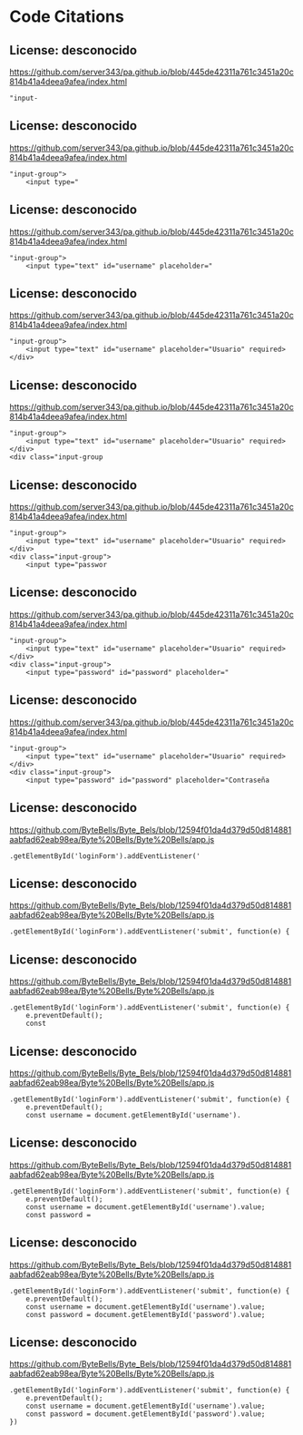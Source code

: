 # Code Citations

## License: desconocido

https://github.com/server343/pa.github.io/blob/445de42311a761c3451a20c814b41a4deea9afea/index.html

```
"input-
```

## License: desconocido

https://github.com/server343/pa.github.io/blob/445de42311a761c3451a20c814b41a4deea9afea/index.html

```
"input-group">
    <input type="
```

## License: desconocido

https://github.com/server343/pa.github.io/blob/445de42311a761c3451a20c814b41a4deea9afea/index.html

```
"input-group">
    <input type="text" id="username" placeholder="
```

## License: desconocido

https://github.com/server343/pa.github.io/blob/445de42311a761c3451a20c814b41a4deea9afea/index.html

```
"input-group">
    <input type="text" id="username" placeholder="Usuario" required>
</div>
```

## License: desconocido

https://github.com/server343/pa.github.io/blob/445de42311a761c3451a20c814b41a4deea9afea/index.html

```
"input-group">
    <input type="text" id="username" placeholder="Usuario" required>
</div>
<div class="input-group
```

## License: desconocido

https://github.com/server343/pa.github.io/blob/445de42311a761c3451a20c814b41a4deea9afea/index.html

```
"input-group">
    <input type="text" id="username" placeholder="Usuario" required>
</div>
<div class="input-group">
    <input type="passwor
```

## License: desconocido

https://github.com/server343/pa.github.io/blob/445de42311a761c3451a20c814b41a4deea9afea/index.html

```
"input-group">
    <input type="text" id="username" placeholder="Usuario" required>
</div>
<div class="input-group">
    <input type="password" id="password" placeholder="
```

## License: desconocido

https://github.com/server343/pa.github.io/blob/445de42311a761c3451a20c814b41a4deea9afea/index.html

```
"input-group">
    <input type="text" id="username" placeholder="Usuario" required>
</div>
<div class="input-group">
    <input type="password" id="password" placeholder="Contraseña
```

## License: desconocido

https://github.com/ByteBells/Byte_Bels/blob/12594f01da4d379d50d814881aabfad62eab98ea/Byte%20Bells/Byte%20Bells/app.js

```
.getElementById('loginForm').addEventListener('
```

## License: desconocido

https://github.com/ByteBells/Byte_Bels/blob/12594f01da4d379d50d814881aabfad62eab98ea/Byte%20Bells/Byte%20Bells/app.js

```
.getElementById('loginForm').addEventListener('submit', function(e) {
```

## License: desconocido

https://github.com/ByteBells/Byte_Bels/blob/12594f01da4d379d50d814881aabfad62eab98ea/Byte%20Bells/Byte%20Bells/app.js

```
.getElementById('loginForm').addEventListener('submit', function(e) {
    e.preventDefault();
    const
```

## License: desconocido

https://github.com/ByteBells/Byte_Bels/blob/12594f01da4d379d50d814881aabfad62eab98ea/Byte%20Bells/Byte%20Bells/app.js

```
.getElementById('loginForm').addEventListener('submit', function(e) {
    e.preventDefault();
    const username = document.getElementById('username').
```

## License: desconocido

https://github.com/ByteBells/Byte_Bels/blob/12594f01da4d379d50d814881aabfad62eab98ea/Byte%20Bells/Byte%20Bells/app.js

```
.getElementById('loginForm').addEventListener('submit', function(e) {
    e.preventDefault();
    const username = document.getElementById('username').value;
    const password =
```

## License: desconocido

https://github.com/ByteBells/Byte_Bels/blob/12594f01da4d379d50d814881aabfad62eab98ea/Byte%20Bells/Byte%20Bells/app.js

```
.getElementById('loginForm').addEventListener('submit', function(e) {
    e.preventDefault();
    const username = document.getElementById('username').value;
    const password = document.getElementById('password').value;
```

## License: desconocido

https://github.com/ByteBells/Byte_Bels/blob/12594f01da4d379d50d814881aabfad62eab98ea/Byte%20Bells/Byte%20Bells/app.js

```
.getElementById('loginForm').addEventListener('submit', function(e) {
    e.preventDefault();
    const username = document.getElementById('username').value;
    const password = document.getElementById('password').value;
})
```
